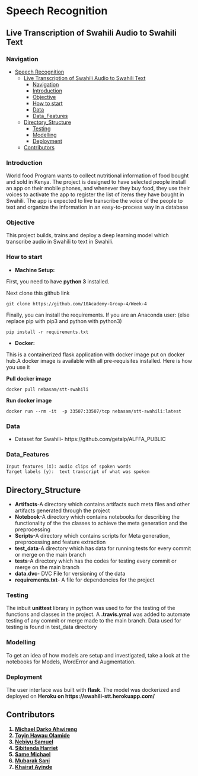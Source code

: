 #  Speech Recognition
## Live Transcription of Swahili Audio to Swahili Text

### Navigation
- [Speech Recognition](#speech-recognition)
  - [Live Transcription of Swahili Audio to Swahili Text](#live-transcription-of-swahili-audio-to-swahili-text)
    - [Navigation](#navigation)
    - [Introduction](#introduction)
    - [Objective](#objective)
    - [How to start](#how-to-start)
    - [Data](#data)
    - [Data_Features](#data_features)
  - [Directory_Structure](#directory_structure)
    - [Testing](#testing)
    - [Modelling](#modelling)
    - [Deployment](#deployment)
  - [Contributors](#contributors)

### Introduction
<p>World food Program wants to collect nutritional information of food bought and sold in Kenya. The project is designed to have selected people install an app on their mobile phones, and whenever they buy food, they use their voices to activate the app to register the list of items they have bought in Swahili. The app is expected to live transcribe the voice of the people to text and organize the information in an easy-to-process way in a database</p>

### Objective
This project builds, trains and deploy a deep learning model which transcribe audio in Swahili to text in Swahili.

### How to start
 * <b>Machine Setup:</b>

First, you need to have <b>python 3</b> installed.

Next clone this github link

```git clone https://github.com/10Academy-Group-4/Week-4```


Finally, you can install the requirements. If you are an Anaconda user: (else replace pip with pip3 and python with python3)


```pip install -r requirements.txt```

 * <b>Docker:</b>

This is a containerized flask application with docker image put on docker hub.A docker image is available with all pre-requisites installed. Here is how you use it

<b>Pull docker image</b>

 ``` docker pull nebasam/stt-swahili ```

<b>Run docker image</b>

 ``` docker run --rm -it  -p 33507:33507/tcp nebasam/stt-swahili:latest ```

### Data

<ul>
<li>Dataset for Swahili-  https://github.com/getalp/ALFFA_PUBLIC</li>
</ul>

### Data_Features
    Input features (X): audio clips of spoken words
    Target labels (y):  text transcript of what was spoken

## Directory_Structure 

<ul>
    <li><b>Artifacts</b>-A directory which contains artifacts such meta files and other artifacts generated through the project</li>
    <li><b>Notebook</b>-A directory which contains notebooks for describing the functionality of the the classes to achieve the meta generation and the preprocessing</li>
    <li><b>Scripts</b>-A directory which contains scripts for Meta generation, preprocessing and feature extraction </li>
    <li><b>test_data</b>-A directory which has data for running tests for every commit or merge on the main branch</li>
    <li><b>tests</b>-A directory which has the codes for testing  every commit or merge on the main branch</li>
    <li><b>data.dvc</b>- DVC File for versioning of the data</li>
    <li><b>requirements.txt</b>- A file for dependencies for the project</li>
</ul>

### Testing
<p> The inbuit <b>unittest</b> library in python was used to for the testing of the functions and classes in the project. A <b>.travis.ymal</b> was added to automate testing of any commit or merge made to the main branch. Data used for testing is found in test_data directory</p>

### Modelling
To get an idea of how models are setup and investigated, take a look at the notebooks for Models, WordError and Augmentation.



### Deployment
<p>The user interface was built with <b>flask</b>. The model was dockerized and deployed on <b>Heroku on https://swahili-stt.herokuapp.com/</p>

## Contributors
1. [Michael Darko Ahwireng](https://github.com/mdahwireng)
2. [Toyin Hawau Olamide](https://github.com/theehawau)
3. [Nebiyu Samuel](https://github.com/nebasam)
4. [Sibitenda Harriet](https://github.com/SibitendaHarriet)
5. [Same Michael](https://github.com/SameC137)
6. [Mubarak Sani](https://github.com/SamDewriter)
7. [Khairat Ayinde](https://github.com/khaiyra)
